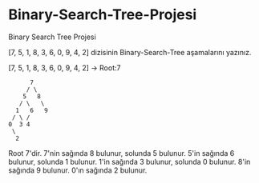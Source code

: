 # Binary-Search-Tree-Projesi
Binary Search Tree Projesi

[7, 5, 1, 8, 3, 6, 0, 9, 4, 2] dizisinin Binary-Search-Tree aşamalarını yazınız.

[7, 5, 1, 8, 3, 6, 0, 9, 4, 2] -> Root:7

          7
         / \
        5   8
       / \   \
      1   6   9
     / \ /      
    0  3 4      
     \
      2   

Root 7'dir.
7'nin sağında 8 bulunur, solunda 5 bulunur.
5'in sağında 6 bulunur, solunda 1 bulunur.
1'in sağında 3 bulunur, solunda 0 bulunur.
8'in sağında 9 bulunur.
0'ın sağında 2 bulunur.

